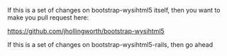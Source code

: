 If this is a set of changes on bootstrap-wysihtml5 itself, then you want to make you pull request here:

https://github.com/jhollingworth/bootstrap-wysihtml5

If this is a set of changes on bootstrap-wysihtml5-rails, then go ahead